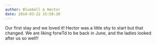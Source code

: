 ```yaml
---
author: Bluebell & Hector
date: 2014-03-22 15:58:10
---
```

Our first stay and we loved it! Hector was a little shy to start but that changed.  We are liking forwTd to be back in June, and the ladies looked after us so well!!

